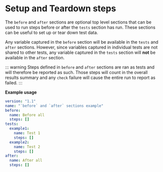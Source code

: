 # Setup and Teardown steps

The `before` and `after` sections are optional top level sections that can be used to run steps before or after the `tests` section has run. These sections can be useful to set up or tear down test data.

Any variable captured in the `before` section will be available in the `tests` and `after` sections. However, since variables captured in individual tests are not shared to other tests, any variable captured in the `tests` section will **not** be available in the `after` section.

::: warning
Steps defined in `before` and `after` sections are ran as tests and will therefore be reported as such. Those steps will count in the overall results summary and any `check` failure will cause the entire run to report as failed.
:::

**Example usage**

```yaml
version: "1.1"
name: "`before` and `after` sections example"
before:
  name: Before all
  steps: []
tests:
  example1:
    name: Test 1
    steps: []
  example2:
    name: Test 2
    steps: []
after:
  name: After all
  steps: []
```

[`before`]: /reference/workflow-syntax#before
[`after`]: /reference/workflow-syntax#after
[`tests`]: /reference/workflow-syntax#tests
[captures]: /guides/concepts#captures
